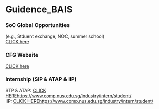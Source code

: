 # Guidence_BAIS

### SoC Global Opportunities
(e.g., Stduent exchange, NOC, summer school)  
[CLICK here](https://www.comp.nus.edu.sg/programmes/ug/beyond/global/)

### CFG Website
[CLICK here](https://nus.edu.sg/cfg/students)

### Internship (SIP & ATAP & IIP)
STP & ATAP: [CLICK HERE](https://nus.edu.sg/cfg/students)https://www.comp.nus.edu.sg/industry/intern/student/  
IIP: [CLICK HERE](https://nus.edu.sg/cfg/students)https://www.comp.nus.edu.sg/industry/intern/student/
